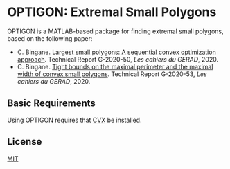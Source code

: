 # OPTIGON: Extremal Small Polygons

OPTIGON is a MATLAB-based package for finding extremal small polygons, based on the following paper:

+ C. Bingane. [Largest small polygons: A sequential convex optimization approach](http://www.optimization-online.org/DB_HTML/2020/09/8019.html). Technical Report G-2020-50, *Les cahiers du GERAD*, 2020.
+ C. Bingane. [Tight bounds on the maximal perimeter and the maximal width of convex small polygons](http://www.optimization-online.org/DB_HTML/2020/10/8053.html). Technical Report G-2020-53, *Les cahiers du GERAD*, 2020.

## Basic Requirements

Using OPTIGON requires that [CVX](http://cvxr.com/cvx/) be installed.

## License

[MIT](https://github.com/cbingane/optigon/blob/master/LICENSE)
